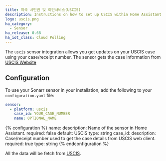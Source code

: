 ```yaml
---
title: 미국 시민권 및 이민서비스(USCIS)
description: Instructions on how to set up USCIS within Home Assistant.
logo: uscis.png
ha_category:
  - Sensor
ha_release: 0.68
ha_iot_class: Cloud Polling
---
```


The `uscis` sensor integration allows you get updates on your USCIS case using your case/receipt number. The sensor gets the case information from [USCIS Website]( https://egov.uscis.gov/casestatus/landing.do)

## Configuration

To use your Sonarr sensor in your installation, add the following to your `configuration.yaml` file:

```yaml
sensor:
  - platform: uscis
    case_id: YOUR_CASE_NUMBER
    name: OPTIONAL_NAME
```

{% configuration %}
name:
  description: Name of the sensor in Home Assistant.
  required: false
  default: USCIS
  type: string
case_id:
  description: Case/receipt number used to get the case details from USCIS web client.
  required: true
  type: string
{% endconfiguration %}

All the data will be fetch from  [USCIS](https://egov.uscis.gov/casestatus/mycasestatus.do).
